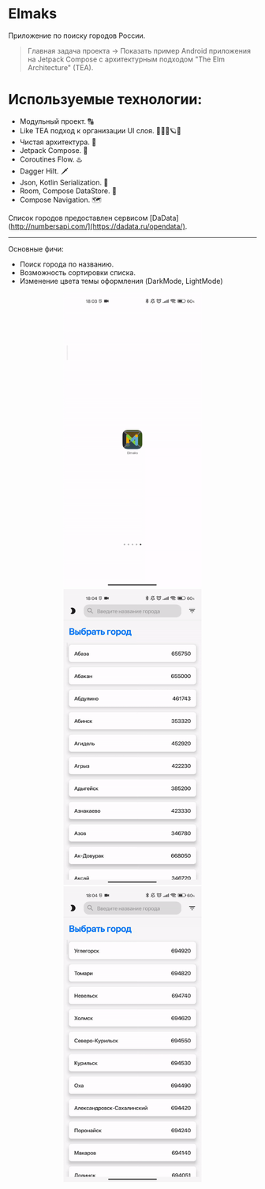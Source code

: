 # Elmaks
Приложение по поиску городов России.
>Главная задача проекта -> Показать пример Android приложения на Jetpack Compose с архитектурным подходом "The Elm Architecture" (TEA).
# Используемые технологии:
* Модульный проект. 🔠
* Like TEA подход к организации UI слоя. 🔭🌌🌠🪐✨
* Чистая архитектура. 🙈
* Jetpack Compose. 🤖
* Coroutines Flow. ♨️
* Dagger Hilt. 🗡️
* Json, Kotlin Serialization. 📃
* Room, Compose DataStore. 💽
* Compose Navigation. 🗺️

Список городов предоставлен сервисом [DaData](http://numbersapi.com/](https://dadata.ru/opendata/).
***
Основные фичи:
* Поиск города по названию.
* Возможность сортировки списка.
* Изменение цвета темы оформления (DarkMode, LightMode)

<p align="center">
  <img src="assets/preview_find_city.gif" width="280" height="600">
  <img src="assets/preview_sort_list.gif" width="280" height="600">
  <img src="assets/preview_theme_switch.gif" width="280" height="600">
</p>